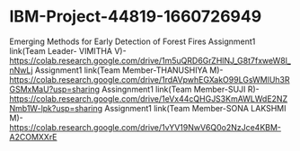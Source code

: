 # IBM-Project-44819-1660726949
Emerging Methods for Early Detection of Forest Fires
Assignment1 link(Team Leader- VIMITHA V)- https://colab.research.google.com/drive/1m5uQRD6GrZHlNJ_G8t7fxweW8l_nNwLj
Assignment1 link(Team Member-THANUSHIYA M)- https://colab.research.google.com/drive/1rdAVpwhEGXakO99LGsWMlUh3RGSMxMaU?usp=sharing
Assingnment1 link(Team Member-SUJI R)- https://colab.research.google.com/drive/1eVx44cQHGJS3KmAWLWdE2NZNmb1W-lpk?usp=sharing
Assignment1 link(Team Member-SONA LAKSHMI M)- https://colab.research.google.com/drive/1vYV19NwV6Q0o2NzJce4KBM-A2COMXXrE
